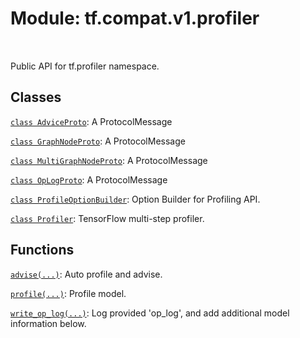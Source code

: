 <div itemscope itemtype="http://developers.google.com/ReferenceObject">
<meta itemprop="name" content="tf.compat.v1.profiler" />
<meta itemprop="path" content="Stable" />
</div>

# Module: tf.compat.v1.profiler


<table class="tfo-notebook-buttons tfo-api" align="left">
</table>



Public API for tf.profiler namespace.



## Classes

[`class AdviceProto`](../../../tf/compat/v1/profiler/AdviceProto.md): A ProtocolMessage

[`class GraphNodeProto`](../../../tf/compat/v1/profiler/GraphNodeProto.md): A ProtocolMessage

[`class MultiGraphNodeProto`](../../../tf/compat/v1/profiler/MultiGraphNodeProto.md): A ProtocolMessage

[`class OpLogProto`](../../../tf/compat/v1/profiler/OpLogProto.md): A ProtocolMessage

[`class ProfileOptionBuilder`](../../../tf/compat/v1/profiler/ProfileOptionBuilder.md): Option Builder for Profiling API.

[`class Profiler`](../../../tf/compat/v1/profiler/Profiler.md): TensorFlow multi-step profiler.

## Functions

[`advise(...)`](../../../tf/compat/v1/profiler/advise.md): Auto profile and advise.

[`profile(...)`](../../../tf/compat/v1/profiler/profile.md): Profile model.

[`write_op_log(...)`](../../../tf/compat/v1/profiler/write_op_log.md): Log provided 'op_log', and add additional model information below.



